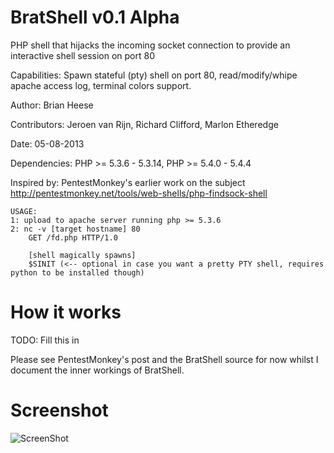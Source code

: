 BratShell v0.1 Alpha
==========

PHP shell that hijacks the incoming socket connection to provide an interactive shell session on port 80

Capabilities: Spawn stateful (pty) shell on port 80, read/modify/whipe apache access log, terminal colors support.

Author: Brian Heese

Contributors: Jeroen van Rijn, Richard Clifford, Marlon Etheredge

Date: 05-08-2013

Dependencies: PHP >= 5.3.6 - 5.3.14, PHP >= 5.4.0 - 5.4.4

Inspired by: PentestMonkey's earlier work on the subject http://pentestmonkey.net/tools/web-shells/php-findsock-shell

    USAGE: 
    1: upload to apache server running php >= 5.3.6
    2: nc -v [target hostname] 80
        GET /fd.php HTTP/1.0
        
        [shell magically spawns]
        $SINIT (<-- optional in case you want a pretty PTY shell, requires python to be installed though)

How it works
==========

TODO: Fill this in

Please see PentestMonkey's post and the BratShell source for now whilst I document the inner workings of BratShell.

Screenshot
==========
![ScreenShot](http://i.imgur.com/yUzp9tS.png)
